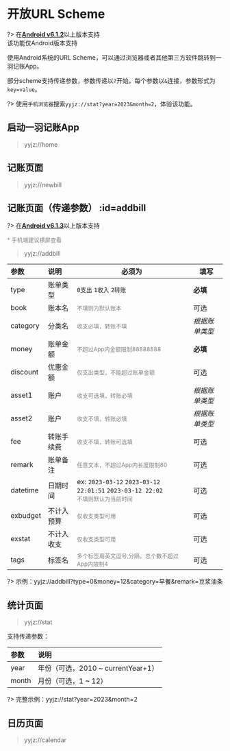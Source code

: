 # 开放URL Scheme

?> 在[**Android v6.1.2**](https://www.coolapk.com/apk/kylec.me.lightbookkeeping)以上版本支持<br>该功能仅Android版本支持

使用Android系统的URL Scheme，可以通过浏览器或者其他第三方软件跳转到一羽记账App。

部分scheme支持传递参数，参数传递以`?`开始，每个参数以`&`连接，参数形式为`key=value`。

?> 使用`手机浏览器`搜索`yyjz://stat?year=2023&month=2`，体验该功能。

## 启动一羽记账App

> yyjz://home

## 记账页面

> yyjz://newbill

## 记账页面（传递参数） :id=addbill

?> 在[**Android v6.1.3**](https://www.coolapk.com/apk/kylec.me.lightbookkeeping)以上版本支持<br>

<font color=gray size=2>* 手机端建议横屏查看</font>

> yyjz://addbill

| 参数     | 说明       | 必须为                                                       | 填写           |
| :------- | :--------- | ------------------------------------------------------------ | -------------- |
| type     | 账单类型   | `0支出` `1收入` `2转账`                                      | **必填**       |
| book     | 账本名     | <font color=gray size=2>不填则为默认账本</font>              | 可选           |
| category | 分类名     | <font color=gray size=2>收支必填，转账不填</font>            | *根据账单类型* |
| money    | 账单金额   | <font color=gray size=2>不超过App内金额限制88888888</font>   | **必填**       |
| discount | 优惠金额   | <font color=gray size=2>仅支出类型，不能超过账单金额</font>  | 可选           |
| asset1   | 账户       | <font color=gray size=2>收支可选填，转账必填</font>          | *根据账单类型* |
| asset2   | 账户       | <font color=gray size=2>收支不填，转账必填</font>            | *根据账单类型* |
| fee      | 转账手续费 | <font color=gray size=2>收支不填，转账可选填</font>          | 可选           |
| remark   | 账单备注   | <font color=gray size=2>任意文本，不超过App内长度限制80</font> | 可选           |
| datetime | 日期时间   | ex: `2023-03-12`  `2023-03-12 22:01:51` `2023-03-12 22:02`<br><font color=gray size=2>不填则默认为当前时间</font> | 可选           |
| exbudget | 不计入预算 | <font color=gray size=2>仅收支类型可用</font>                | 可选           |
| exstat   | 不计入收支 | <font color=gray size=2>仅收支类型可用</font>                | 可选           |
| tags     | 标签名     | <font color=gray size=2>多个标签用英文逗号,分隔，总个数不超过App内限制4</font> | 可选           |

?> 示例：yyjz://addbill?type=0&money=12&category=早餐&remark=豆浆油条

## 统计页面

> yyjz://stat

支持传递参数：

| 参数  | 说明                               |
| :---- | :--------------------------------- |
| year  | 年份（可选，2010 ~ currentYear+1） |
| month | 月份（可选，1 ~ 12）               |

?> 完整示例：yyjz://stat?year=2023&month=2

## 日历页面

> yyjz://calendar